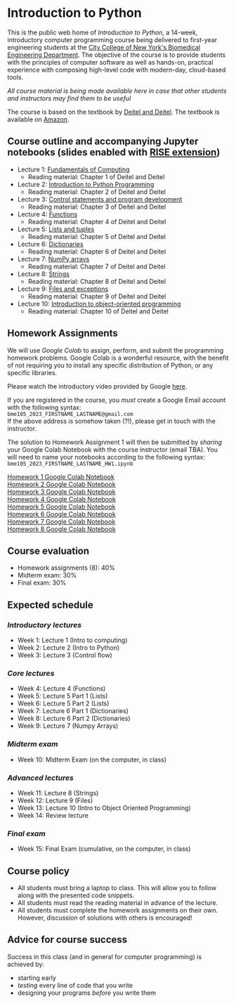 # Introduction to Python
This is the public web home of _Introduction to Python_, a 14-week, introductory computer programming course being delivered to first-year engineering students at the [City College of New York's Biomedical Engineering Department](https://www.ccny.cuny.edu/bme). The objective of the course is to provide students with the principles of computer software as well as hands-on, practical experience with composing high-level code with modern-day, cloud-based tools. 

_All course material is being made available here in case that other students and instructors may find them to be useful_

The course is based on the textbook by [Deitel and Deitel](https://deitel.com/intro-to-python-for-computer-science-and-data-science/). The textbook is available on [Amazon](https://www.amazon.com/Intro-Python-Computer-Science-Data/dp/0135404673).

## Course outline and accompanying Jupyter notebooks (slides enabled with [RISE extension](https://rise.readthedocs.io/en/stable/#))
* Lecture 1: [Fundamentals of Computing](https://github.com/dmochow/intro_to_python/blob/main/L01.ipynb)
  * Reading material: Chapter 1 of Deitel and Deitel
* Lecture 2: [Introduction to Python Programming](https://github.com/dmochow/intro_to_python/blob/main/L02.ipynb)
  * Reading material: Chapter 2 of Deitel and Deitel
* Lecture 3: [Control statements and program development](https://github.com/dmochow/intro_to_python/blob/main/L03.ipynb)
  * Reading material: Chapter 3 of Deitel and Deitel
* Lecture 4: [Functions](https://github.com/dmochow/intro_to_python/blob/main/L04.ipynb)
  * Reading material: Chapter 4 of Deitel and Deitel
* Lecture 5: [Lists and tuples](https://github.com/dmochow/intro_to_python/blob/main/L05.ipynb)
  * Reading material: Chapter 5 of Deitel and Deitel
* Lecture 6: [Dictionaries](https://github.com/dmochow/intro_to_python/blob/main/L06.ipynb)
  * Reading material: Chapter 6 of Deitel and Deitel
* Lecture 7: [NumPy arrays](https://github.com/dmochow/intro_to_python/blob/main/L07.ipynb)
  * Reading material: Chapter 7 of Deitel and Deitel
* Lecture 8: [Strings](https://github.com/dmochow/intro_to_python/blob/main/L08.ipynb)
  * Reading material: Chapter 8 of Deitel and Deitel
* Lecture 9: [Files and exceptions](https://github.com/dmochow/intro_to_python/blob/main/L09.ipynb)
  * Reading material: Chapter 9 of Deitel and Deitel
* Lecture 10: [Introduction to object-oriented programming](https://github.com/dmochow/intro_to_python/blob/main/L10.ipynb)
  * Reading material: Chapter 10 of Deitel and Deitel

## Homework Assignments
We will use _Google Colab_ to assign, perform, and submit the programming homework problems. Google Colab is a wonderful resource, with the benefit of not requiring you to install any specific distribution of Python, or any specific libraries. 

Please watch the introductory video provided by Google [here](https://colab.research.google.com/). 

If you are registered in the course, you _must_ create a Google Email account with the following syntax: <br>
```bme105_2023_FIRSTNAME_LASTNAME@gmail.com``` <br>
If the above address is somehow taken (?!), please get in touch with the instructor. 

The solution to Homework Assignment 1 will then be submitted by _sharing_ your Google Colab Notebook with the course instructor (email TBA). You will need to name your notebooks according to the following syntax: <br>
```bme105_2023_FIRSTNAME_LASTNAME_HW1.ipynb``` <br>

[Homework 1 Google Colab Notebook](https://colab.research.google.com/drive/1nToNu90mGsxcosGtB3Fc2VKI6SyDG3F6?usp=sharing) <br>
[Homework 2 Google Colab Notebook](https://colab.research.google.com/drive/1ROYdhvy0smNvFipzyu7_78cvc7q_ZajK?usp=sharing) <br>
[Homework 3 Google Colab Notebook](https://colab.research.google.com/drive/1Uub_5HzJmte6hoTyFhWR_IPLZujlTItq?usp=sharing) <br>
[Homework 4 Google Colab Notebook](https://colab.research.google.com/drive/1cdHixVuVuoo6v0u6moq34L7OgYLOpShy?usp=sharing) <br>
[Homework 5 Google Colab Notebook](https://colab.research.google.com/drive/1Nx6aTAWDCPormff0XS8tSHKSf1LoKEZJ?usp=sharing) <br>
[Homework 6 Google Colab Notebook](https://colab.research.google.com/drive/1koNhmCIgTkL7Qhy3PCL_m5WNvxQXNpl4?usp=sharing) <br>
[Homework 7 Google Colab Notebook](https://colab.research.google.com/drive/1iADdHHPjzxaRUwsi40pHCL9iACEGbI2p?usp=sharing) <br>
[Homework 8 Google Colab Notebook]() <br>


## Course evaluation 
* Homework assignments (8): 40%
* Midterm exam: 30%
* Final exam: 30%

## Expected schedule
### _Introductory lectures_
* Week 1: Lecture 1 (Intro to computing)
* Week 2: Lecture 2 (Intro to Python)
* Week 3: Lecture 3 (Control flow)

### _Core lectures_
* Week 4: Lecture 4 (Functions)
* Week 5: Lecture 5 Part 1 (Lists)
* Week 6: Lecture 5 Part 2 (Lists)
* Week 7: Lecture 6 Part 1 (Dictionaries)
* Week 8: Lecture 6 Part 2 (Dictionaries)
* Week 9: Lecture 7 (Numpy Arrays)

### _Midterm exam_
* Week 10: Midterm Exam (on the computer, in class)

### _Advanced lectures_
* Week 11: Lecture 8 (Strings)
* Week 12: Lecture 9 (Files)
* Week 13: Lecture 10 (Intro to Object Oriented Programming)
* Week 14: Review lecture

### _Final exam_
* Week 15: Final Exam (cumulative, on the computer, in class)

## Course policy
* All students must bring a laptop to class. This will allow you to follow along with the presented code snippets.
* All students must read the reading material in advance of the lecture.
* All students must complete the homework assignments on their own. However, discussion of solutions with others is encouraged!

## Advice for course success
Success in this class (and in general for computer programming) is achieved by:
* starting early
* _testing_ every line of code that you write
* designing your programs _before_ you write them

